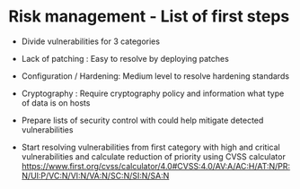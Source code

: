# Risk management - List of first steps
* Divide vulnerabilities for 3 categories

* Lack   of  patching :  Easy to resolve by deploying patches

* Configuration / Hardening:  Medium level  to resolve hardening  standards

* Cryptography :  Require cryptography policy and information what type of data is on hosts

* Prepare lists of security control  with could help  mitigate detected vulnerabilities 

* Start resolving vulnerabilities from first  category with high and critical vulnerabilities and calculate reduction of priority using CVSS calculator https://www.first.org/cvss/calculator/4.0#CVSS:4.0/AV:A/AC:H/AT:N/PR:N/UI:P/VC:N/VI:N/VA:N/SC:N/SI:N/SA:N


